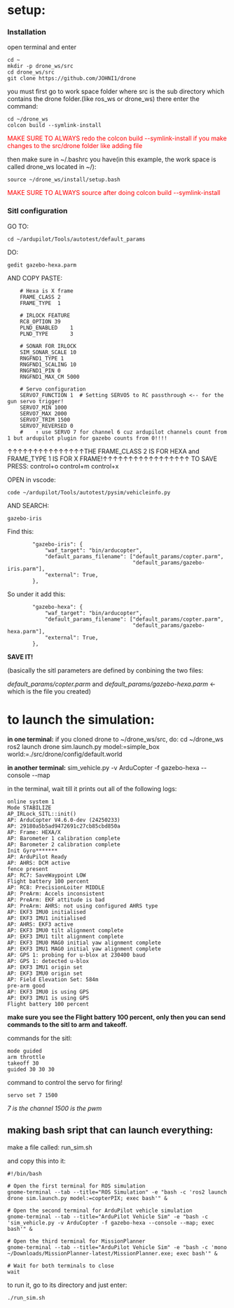 
# setup:

### Installation
open terminal and enter

    cd ~
    mkdir -p drone_ws/src
    cd drone_ws/src
    git clone https://github.com/JOHNI1/drone

you must first go to work space folder where src is the sub directory which contains the drone folder.(like ros_ws or drone_ws)
there enter the command:

    cd ~/drone_ws
    colcon build --symlink-install
<div style="color: red;">MAKE SURE TO ALWAYS redo the colcon build --symlink-install if you make changes to the src/drone folder like adding file</div>

then make sure in ~/.bashrc you have(in this example, the work space is called drone_ws located in ~/):

    source ~/drone_ws/install/setup.bash
<div style="color: red;">MAKE SURE TO ALWAYS source after doing colcon build --symlink-install</div>

### Sitl configuration

GO TO:

    cd ~/ardupilot/Tools/autotest/default_params

DO:

    gedit gazebo-hexa.parm

AND COPY PASTE:

        # Hexa is X frame
        FRAME_CLASS	2
        FRAME_TYPE	1

        # IRLOCK FEATURE
        RC8_OPTION 39
        PLND_ENABLED    1
        PLND_TYPE       3

        # SONAR FOR IRLOCK
        SIM_SONAR_SCALE 10
        RNGFND1_TYPE 1
        RNGFND1_SCALING 10
        RNGFND1_PIN 0
        RNGFND1_MAX_CM 5000
        
        # Servo configuration
        SERVO7_FUNCTION 1  # Setting SERVO5 to RC passthrough <-- for the gun servo trigger!
        SERVO7_MIN 1000
        SERVO7_MAX 2000
        SERVO7_TRIM 1500
        SERVO7_REVERSED 0
        #    ↑ use SERVO 7 for channel 6 cuz ardupilot channels count from 1 but ardupilot plugin for gazebo counts from 0!!!!

↑↑↑↑↑↑↑↑↑↑↑↑↑↑↑THE FRAME_CLASS 2 IS FOR HEXA and FRAME_TYPE 1 IS FOR X FRAME!↑↑↑↑↑↑↑↑↑↑↑↑↑↑↑↑↑ 
TO SAVE PRESS:
    control+o
    control+m
    control+x


OPEN in vscode:

    code ~/ardupilot/Tools/autotest/pysim/vehicleinfo.py

AND SEARCH: 

    gazebo-iris

Find this:

            "gazebo-iris": {
                "waf_target": "bin/arducopter",
                "default_params_filename": ["default_params/copter.parm",
                                            "default_params/gazebo-iris.parm"],
                "external": True,
            },
So under it add this:

            "gazebo-hexa": {
                "waf_target": "bin/arducopter",
                "default_params_filename": ["default_params/copter.parm",
                                            "default_params/gazebo-hexa.parm"],
                "external": True,
            },

**SAVE IT!**

(basically the sitl parameters are defined by conbining the two files:

*default_params/copter.parm* and *default_params/gazebo-hexa.parm* <- which is the file you created)




# to launch the simulation:


**in one terminal:**
if you cloned drone to ~/drone_ws/src, do:
    cd ~/drone_ws
    ros2 launch drone sim.launch.py model:=simple_box world:=./src/drone/config/default.world 



**in another terminal:**
    sim_vehicle.py -v ArduCopter -f gazebo-hexa --console --map


in the terminal, wait till it prints out all of the following logs:

    online system 1
    Mode STABILIZE
    AP_IRLock_SITL::init()
    AP: ArduCopter V4.6.0-dev (24250233)
    AP: 29180a5b5ad9472691c27cb85cbd850a
    AP: Frame: HEXA/X
    AP: Barometer 1 calibration complete
    AP: Barometer 2 calibration complete
    Init Gyro*******
    AP: ArduPilot Ready
    AP: AHRS: DCM active
    fence present
    AP: RC7: SaveWaypoint LOW
    Flight battery 100 percent
    AP: RC8: PrecisionLoiter MIDDLE
    AP: PreArm: Accels inconsistent
    AP: PreArm: EKF attitude is bad
    AP: PreArm: AHRS: not using configured AHRS type
    AP: EKF3 IMU0 initialised
    AP: EKF3 IMU1 initialised
    AP: AHRS: EKF3 active
    AP: EKF3 IMU0 tilt alignment complete
    AP: EKF3 IMU1 tilt alignment complete
    AP: EKF3 IMU0 MAG0 initial yaw alignment complete
    AP: EKF3 IMU1 MAG0 initial yaw alignment complete
    AP: GPS 1: probing for u-blox at 230400 baud
    AP: GPS 1: detected u-blox
    AP: EKF3 IMU1 origin set
    AP: EKF3 IMU0 origin set
    AP: Field Elevation Set: 584m
    pre-arm good
    AP: EKF3 IMU0 is using GPS
    AP: EKF3 IMU1 is using GPS
    Flight battery 100 percent

**make sure you see the Flight battery 100 percent, only then you can send commands to the sitl to arm and takeoff.**


commands for the sitl:

    mode guided
    arm throttle
    takeoff 30
    guided 30 30 30

command to control the servo for firing!

    servo set 7 1500

*7 is the channel*
*1500 is the pwm*



## making bash sript that can launch everything:

make a file called:
    run_sim.sh

and copy this into it:

    #!/bin/bash

    # Open the first terminal for ROS simulation
    gnome-terminal --tab --title="ROS Simulation" -e "bash -c 'ros2 launch drone sim.launch.py model:=copterPIX; exec bash'" &

    # Open the second terminal for ArduPilot vehicle simulation
    gnome-terminal --tab --title="ArduPilot Vehicle Sim" -e "bash -c 'sim_vehicle.py -v ArduCopter -f gazebo-hexa --console --map; exec bash'" &

    # Open the third terminal for MissionPlanner
    gnome-terminal --tab --title="ArduPilot Vehicle Sim" -e "bash -c 'mono ~/Downloads/MissionPlanner-latest/MissionPlanner.exe; exec bash'" &

    # Wait for both terminals to close
    wait

to run it, go to its directory and just enter:

    ./run_sim.sh



